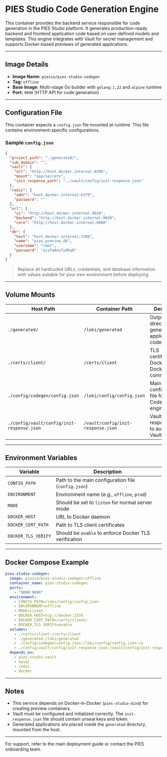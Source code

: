 # PIES Studio Code Generation Engine

This container provides the backend service responsible for code generation in the PIES Studio platform. It generates production-ready backend and frontend application code based on user-defined models and templates. This engine integrates with Vault for secret management and supports Docker-based previews of generated applications.

---

## Image Details

* **Image Name:** `piesio/pies-studio-codegen`
* **Tag:** `offline`
* **Base Image:** Multi-stage Go builder with `golang:1.22` and `alpine` runtime
* **Port:** `9090` (HTTP API for code generation)

---

## Configuration File

This container expects a `config.json` file mounted at runtime. This file contains environment-specific configurations.

### Sample `config.json`

```json
{
  "project_path": "./generated/",
  "sub_domain": "",
  "vault": {
    "url": "http://host.docker.internal:8200",
    "mount": "app/secrets",
    "init_response_path": "../vault/config/init-response.json"
  },
  "redis": {
    "addr": "host.docker.internal:6379",
    "password": ""
  },
  "url": {
    "ui": "http://host.docker.internal:9010",
    "backend": "http://host.docker.internal:9020",
    "core": "http://host.docker.internal:8080"
  },
  "db": {
    "host": "host.docker.internal:3306",
    "name": "pies_preview_db",
    "username": "root",
    "password": "ajsfa8osfy90a8"
  }
}
```

> Replace all hardcoded URLs, credentials, and database information with values suitable for your own environment before deploying.

---

## Volume Mounts

| Host Path                                  | Container Path                     | Description                                         |
| ------------------------------------------ | ---------------------------------- | --------------------------------------------------- |
| `./generated/`                             | `/loki/generated`                  | Output directory for generated application code     |
| `./certs/client/`                          | `/certs/client`                    | TLS certificates for Docker-in-Docker communication |
| `./config/codegen/config.json`             | `/loki/config/config.json`         | Main configuration file for the Codegen engine      |
| `./config/vault/config/init-response.json` | `/vault/config/init-response.json` | Vault unseal response, used to auto-unseal Vault    |

---

## Environment Variables

| Variable            | Description                                           |
| ------------------- | ----------------------------------------------------- |
| `CONFIG_PATH`       | Path to the main configuration file (`config.json`)   |
| `ENVIRONMENT`       | Environment name (e.g., `offline`, `prod`)            |
| `MODE`              | Should be set to `listen` for normal server mode      |
| `DOCKER_HOST`       | URL to Docker daemon                                  |
| `DOCKER_CERT_PATH`  | Path to TLS client certificates                       |
| `DOCKER_TLS_VERIFY` | Should be `enable` to enforce Docker TLS verification |

---

## Docker Compose Example

```yaml
pies-studio-codegen:
  image: piesio/pies-studio-codegen:offline
  container_name: pies-studio-codegen
  ports:
    - "9090:9090"
  environment:
    - CONFIG_PATH=/loki/config/config.json
    - ENVIRONMENT=offline
    - MODE=listen
    - DOCKER_HOST=tcp://docker:2376
    - DOCKER_CERT_PATH=/certs/client/
    - DOCKER_TLS_VERIFY=enable
  volumes:
    - ./certs/client:/certs/client
    - ./generated:/loki/generated
    - ./config/codegen/config.json:/loki/config/config.json:ro
    - ./config/vault/config/init-response.json:/vault/config/init-response.json
  depends_on:
    - pies-studio-vault
    - mysql
    - redis
    - docker
```

---

## Notes

* This service depends on Docker-in-Docker (`pies-studio-dind`) for creating preview containers.
* Vault must be configured and initialized correctly. The `init-response.json` file should contain unseal keys and token.
* Generated applications are placed inside the `generated` directory, mounted from the host.

---

For support, refer to the main deployment guide or contact the PIES onboarding team.
